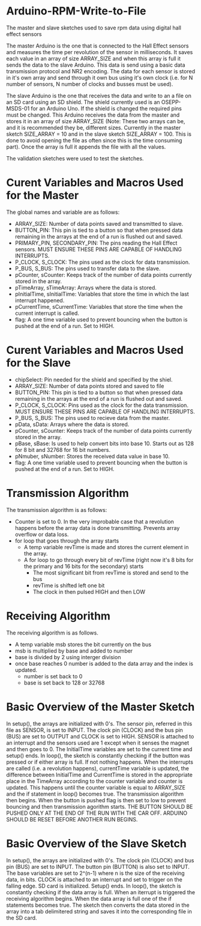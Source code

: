# Arduino-RPM-Write-to-File
The master and slave sketches used to save rpm data using digital hall effect sensors

  The master Arduino is the one that is connected to the Hall Effect sensors and measures the time per revolution of the sensor in milliseconds. It saves each value in an array of size ARRAY_SIZE and when this array is full it sends the data to the slave Arduino. This data is send using a basic data transmission protocol and NR2 encoding. The data for each sensor is stored in it's own array and send through it own bus using it's own clock (i.e. for N number of sensors, N number of clocks and busses must be used).

  The slave Arduino is the one that receives the data and write to an a file on an SD card using an SD shield. The shield currently used is an OSEPP-MSDS-01 for an Arduino Uno. If the shield is changed the required pins must be changed. This Arduino receives the data from the master and stores it in an array of size ARRAY_SIZE (Note: These two arrays can be, and it is recommended they be, different sizes. Currently in the master sketch SIZE_ARRAY = 10 and in the slave sketch SIZE_ARRAY = 100. This is done to avoid opening the file as often since this is the time consuming part). Once the array is full it appends the file with all the values.
  
  The validation sketches were used to test the sketches.

# Curent Variables and Macros Used for the Master
The global names and variable are as follows:
* ARRAY_SIZE:                   Number of data points saved and transmitted to slave.
* BUTTON_PIN:                   This pin is tied to a button so that when pressed data remaining in the arrays at the end of a run is flushed out and saved.
* PRIMARY_PIN, SECONDARY_PIN:   The pins reading the Hall Effect sensors.   MUST ENSURE THESE PINS ARE CAPABLE OF HANDLING INTERRUPTS.
* P_CLOCK, S_CLOCK:             The pins used as the clock for data transmission.
* P_BUS, S_BUS:                 The pins used to transfer data to the slave.
* pCounter, sCounter:           Keeps track of the number of data points currently stored in the array.
* pTimeArray, sTimeArray:       Arrays where the data is stored.
* pInitialTime, sInitialTime:   Variables that store the time in which the last interrupt happened.
* pCurrentTime, sCurrentTime:   Variables that store the time when the current interrupt is called.
* flag:                         A one time variable used to prevent bouncing when the button is pushed at the end of a run. Set to HIGH.

# Curent Variables and Macros Used for the Slave
* chipSelect:           Pin needed for the shield and specified by the shiel.
* ARRAY_SIZE:           Number of data points stored and saved to file
* BUTTON_PIN:           This pin is tied to a button so that when pressed data remaining in the arrays at the end of a run is flushed out and saved.
* P_CLOCK, S_CLOCK:     Pins used as the clock for the data transmission.   MUST ENSURE THESE PINS ARE CAPABLE OF HANDLING INTERRUPTS.
* P_BUS, S_BUS:         The pins used to recieve data from the master.
* pData, sData:         Arrays where the data is stored.
* pCounter, sCounter:   Keeps track of the number of data points currently stored in the array.
* pBase, sBase:         Is used to help convert bits into base 10. Starts out as 128 for 8 bit and 32768 for 16 bit numbers.
* pNmuber, sNumber:     Stores the received data value in base 10.
* flag:                 A one time variable used to prevent bouncing when the button is pushed at the end of a run. Set to HIGH.

# Transmission Algorithm
  The transmission algorithm is as follows:
   *  Counter is set to 0. In the very improbable case that a revolution happens before the array data is done transmitting. Prevents array overflow or data loss.
   *  for loop that goes through the array starts
      * A temp variable revTime is made and stores the current element in the array.
      * A for loop to go through every bit of revTime (right now it's 8 bits for the primary and 16 bits for the secondary) starts
        * The most significant bit from revTime is stored and send to the bus
        * revTime is shifted left one bit
        * The clock in then pulsed HIGH and then LOW
        
# Receiving Algorithm
  The receiving algorithm is as follows.
  * A temp variable msb stores the bit currently on the bus
  * msb is multiplied by base and added to number
  * base is divided by 2 using interger division
  * once base reaches 0 number is added to the data array and the index is updated.
    * number is set back to 0
    * base is set back to 128 or 32768
    
# Basic Overview of the Master Sketch
  In setup(), the arrays are initialized with 0's. The sensor pin, referred in this file as SENSOR, is set to INPUT. The clock pin (CLOCK) and the bus pin (BUS) are set to OUTPUT and CLOCK is set to HIGH. SENSOR is attached to an interrupt and the sensors used are 1 except when it senses the magnet and then goes to 0. The InitialTime variables are set to the current time and setup() ends.
  In loop(), the sketch is constantly checking if the button was pressed or if either array is full. If not nothing happens. When the interrupts are called (i.e. a revolution happens), currentTime variable is updated, the difference between InitialTime and CurrentTime is stored in the appropriate place in the TimeArray according to the counter variable and counter is updated. This happens until the counter variable is equal to ARRAY_SIZE and the if statement in loop() becomes true. The transmission algorithm then begins.
  When the button is pushed flag is then set to low to prevent bouncing and then transmission agorithm starts. THE BUTTON SHOULD BE PUSHED ONLY AT THE END OF THE RUN WITH THE CAR OFF. ARDUINO SHOULD BE RESET BEFORE ANOTHER RUN BEGINS.

# Basic Overview of the Slave Sketch
  In setup(), the arrays are initialized with 0's. The clock pin (CLOCK) and bus pin (BUS) are set to INPUT. The button pin (BUTTON) is also set to INPUT. The base variables are set to 2^(n-1) where n is the size of the receiving data, in bits. CLOCK is attached to an interrupt and set to trigger on the falling edge. SD card is initialized. Setup() ends.
  In loop(), the sketch is constantly checking if the data array is full. When an iterrupt is triggered the receiving algorithm begins. When the data array is full one of the if statements becomes true. The sketch then converts the data stored in the array into a tab delimitered string and saves it into the corresponding file in the SD card.

